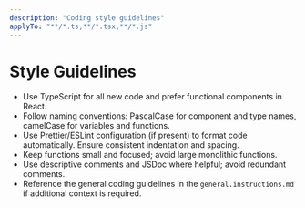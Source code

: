 ```yaml
---
description: "Coding style guidelines"
applyTo: "**/*.ts,**/*.tsx,**/*.js"
---
```


# Style Guidelines

- Use TypeScript for all new code and prefer functional components in React.
- Follow naming conventions: PascalCase for component and type names, camelCase for variables and functions.
- Use Prettier/ESLint configuration (if present) to format code automatically. Ensure consistent indentation and spacing.
- Keep functions small and focused; avoid large monolithic functions.
- Use descriptive comments and JSDoc where helpful; avoid redundant comments.
- Reference the general coding guidelines in the `general.instructions.md` if additional context is required.
